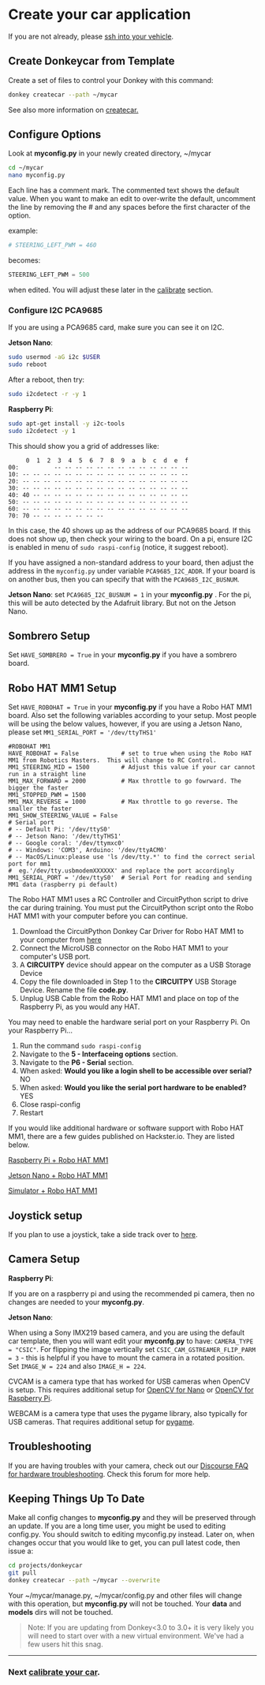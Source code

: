# Create your car application

If you are not already, please [ssh into your vehicle](/guide/robot_sbc/setup_raspberry_pi/#step-5-connecting-to-the-pi).

## Create Donkeycar from Template

Create a set of files to control your Donkey with this command:

```bash
donkey createcar --path ~/mycar
```

See also more information on [createcar.](/utility/donkey/#create-car)

## Configure Options

Look at __myconfig.py__ in your newly created directory, ~/mycar
```bash
cd ~/mycar
nano myconfig.py
```

Each line has a comment mark. The commented text shows the default value. When you want to make an edit to over-write the default, uncomment the line by removing the # and any spaces before the first character of the option.

example:

```python
# STEERING_LEFT_PWM = 460
```

becomes:

```python
STEERING_LEFT_PWM = 500
```

when edited. You will adjust these later in the [calibrate](/guide/calibrate/) section.

### Configure I2C PCA9685

If you are using a PCA9685 card, make sure you can see it on I2C.

**Jetson Nano**:

```bash
sudo usermod -aG i2c $USER
sudo reboot
```

After a reboot, then try:

```bash
sudo i2cdetect -r -y 1
```

**Raspberry Pi**:

```bash
sudo apt-get install -y i2c-tools
sudo i2cdetect -y 1
```

This should show you a grid of addresses like:

```text
     0  1  2  3  4  5  6  7  8  9  a  b  c  d  e  f
00:          -- -- -- -- -- -- -- -- -- -- -- -- --
10: -- -- -- -- -- -- -- -- -- -- -- -- -- -- -- --
20: -- -- -- -- -- -- -- -- -- -- -- -- -- -- -- --
30: -- -- -- -- -- -- -- -- -- -- -- -- -- -- -- --
40: 40 -- -- -- -- -- -- -- -- -- -- -- -- -- -- --
50: -- -- -- -- -- -- -- -- -- -- -- -- -- -- -- --
60: -- -- -- -- -- -- -- -- -- -- -- -- -- -- -- --
70: 70 -- -- -- -- -- -- --
```

In this case, the 40 shows up as the address of our PCA9685 board. If this does not show up, then check your wiring to the board. On a pi, ensure I2C is enabled in menu of ```sudo raspi-config``` (notice, it suggest reboot).

If you have assigned a non-standard address to your board, then adjust the address in the `myconfig.py` under variable `PCA9685_I2C_ADDR`. If your board is on another bus, then you can specify that with the `PCA9685_I2C_BUSNUM`.

**Jetson Nano**: set ```PCA9685_I2C_BUSNUM = 1``` in your __myconfig.py__ . For the pi, this will be auto detected by the Adafruit library. But not on the Jetson Nano.

## Sombrero Setup

Set ```HAVE_SOMBRERO = True``` in your __myconfig.py__ if you have a sombrero board.

## Robo HAT MM1 Setup

Set ```HAVE_ROBOHAT = True``` in your __myconfig.py__ if you have a Robo HAT MM1 board.   Also set the following variables according to your setup.  Most people will be using the below values, however, if you are using a Jetson Nano, please set `MM1_SERIAL_PORT = '/dev/ttyTHS1'`

```python3
#ROBOHAT MM1
HAVE_ROBOHAT = False            # set to true when using the Robo HAT MM1 from Robotics Masters.  This will change to RC Control.
MM1_STEERING_MID = 1500         # Adjust this value if your car cannot run in a straight line
MM1_MAX_FORWARD = 2000          # Max throttle to go fowrward. The bigger the faster
MM1_STOPPED_PWM = 1500
MM1_MAX_REVERSE = 1000          # Max throttle to go reverse. The smaller the faster
MM1_SHOW_STEERING_VALUE = False
# Serial port 
# -- Default Pi: '/dev/ttyS0'
# -- Jetson Nano: '/dev/ttyTHS1'
# -- Google coral: '/dev/ttymxc0'
# -- Windows: 'COM3', Arduino: '/dev/ttyACM0'
# -- MacOS/Linux:please use 'ls /dev/tty.*' to find the correct serial port for mm1 
#  eg.'/dev/tty.usbmodemXXXXXX' and replace the port accordingly
MM1_SERIAL_PORT = '/dev/ttyS0'  # Serial Port for reading and sending MM1 data (raspberry pi default)
```

The Robo HAT MM1 uses a RC Controller and CircuitPython script to drive the car during training. You must put the CircuitPython script onto the Robo HAT MM1 with your computer before you can continue.

1.  Download the CircuitPython Donkey Car Driver for Robo HAT MM1 to your computer from [here](https://github.com/autorope/donkeycar/blob/dev/donkeycar/contrib/robohat/code.py)
2.  Connect the MicroUSB connector on the Robo HAT MM1 to your computer's USB port.
3.  A __CIRCUITPY__ device should appear on the computer as a USB Storage Device
4.  Copy the file downloaded in Step 1 to the __CIRCUITPY__ USB Storage Device.  Rename the file __code.py__.
5.  Unplug USB Cable from the Robo HAT MM1 and place on top of the Raspberry Pi, as you would any HAT.


You may need to enable the hardware serial port on your Raspberry Pi.  On your Raspberry Pi...

1.  Run the command ```sudo raspi-config```
2.  Navigate to the __5 - Interfaceing options__ section.
3.  Navigate to the __P6 - Serial__ section.
4.  When asked: __Would you like a login shell to be accessible over serial?__  NO
5.  When asked: __Would you like the serial port hardware to be enabled?__ YES
6.  Close raspi-config
7.  Restart


If you would like additional hardware or software support with Robo HAT MM1, there are a few guides published on Hackster.io.  They are listed below.

[Raspberry Pi + Robo HAT MM1](https://www.hackster.io/wallarug/autonomous-cars-with-robo-hat-mm1-8d0e65)

[Jetson Nano + Robo HAT MM1](https://www.hackster.io/wallarug/donkey-car-with-jetson-nano-robo-hat-mm1-e53e21)

[Simulator + Robo HAT MM1](https://www.hackster.io/wallarug/donkey-car-simulator-with-real-rc-controller-628e77)


## Joystick setup

If you plan to use a joystick, take a side track over to [here](/parts/controllers/#joystick-controller).

## Camera Setup

**Raspberry Pi**:

If you are on a raspberry pi and using the recommended pi camera, then no changes are needed to your __myconfg.py__. 

**Jetson Nano**:

When using a Sony IMX219 based camera, and you are using the default car template, then you will want edit your __myconfg.py__ to have:
`CAMERA_TYPE = "CSIC"`.
For flipping the image vertically set `CSIC_CAM_GSTREAMER_FLIP_PARM = 3` - this is helpful if you have to mount the camera in a rotated position.
Set `IMAGE_W = 224` and also `IMAGE_H = 224`.

CVCAM is a camera type that has worked for USB cameras when OpenCV is setup. This requires additional setup for [OpenCV for Nano](/guide/robot_sbc/setup_jetson_nano/#step-4-install-opencv) or [OpenCV for Raspberry Pi](https://www.learnopencv.com/install-opencv-4-on-raspberry-pi/).

WEBCAM is a camera type that uses the pygame library, also typically for USB cameras. That requires additional setup for [pygame](https://www.pygame.org/wiki/GettingStarted).

## Troubleshooting

If you are having troubles with your camera, check out our [Discourse FAQ for hardware troubleshooting](https://donkey.discourse.group/t/faq-troubleshooting/33). Check this forum for more help.

## Keeping Things Up To Date

Make all config changes to __myconfig.py__ and they will be preserved through an update. If you are a long time user, you might be used to editing config.py. You should switch to editing myconfig.py instead. Later on, when changes occur that you would like to get, you can pull latest code, then issue a:

```bash
cd projects/donkeycar
git pull
donkey createcar --path ~/mycar --overwrite
```

Your ~/mycar/manage.py, ~/mycar/config.py and other files will change with this operation, but __myconfig.py__ will not be touched. Your __data__ and __models__ dirs will not be touched.

> Note: If you are updating from Donkey<3.0 to 3.0+ it is very likely you will need to start over with a new virtual environment. We've had a few users hit this snag.

-------

### Next [calibrate your car](/guide/calibrate/).
